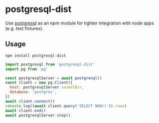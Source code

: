 # postgresql-dist

Use [postgresql](http://postgresql.org) as an npm module for tighter integration with node apps (e.g. test fixtures).

## Usage

`npm install postgresql-dist`

```javascript
import postgresql from 'postgresql-dist'
import pg from 'pg'

const postgresqlServer = await postgresql()
const client = new pg.Client({
  host: postgresqlServer.socketDir,
  database: 'postgres',
})
await client.connect()
console.log((await client.query('SELECT NOW()')).rows)
await client.end()
await postgresqlServer.stop()
```
